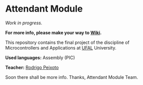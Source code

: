 # Attendant Module

_Work in progress._

**For more info, please make your way to [Wiki](https://github.com/QueueManager/AttendantModule/wiki).**

This repository contains the final project of the discipline of Microcontrollers and Applications at [UFAL](http://www.ufal.edu.br) University.

**Used languages:** Assembly (PIC)

**Teacher:** [Rodrigo Peixoto](https://www.github.com/rodrigopex)

Soon there shall be more info.
Thanks, Attendant Module Team.

